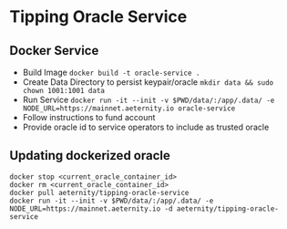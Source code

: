 # Tipping Oracle Service

## Docker Service

 - Build Image `docker build -t oracle-service .`
 - Create Data Directory to persist keypair/oracle `mkdir data && sudo chown 1001:1001 data`
 - Run Service `docker run -it --init -v $PWD/data/:/app/.data/ -e NODE_URL=https://mainnet.aeternity.io oracle-service`
 - Follow instructions to fund account
 - Provide oracle id to service operators to include as trusted oracle

## Updating dockerized oracle

```
docker stop <current_oracle_container_id>
docker rm <current_oracle_container_id>
docker pull aeternity/tipping-oracle-service
docker run -it --init -v $PWD/data/:/app/.data/ -e NODE_URL=https://mainnet.aeternity.io -d aeternity/tipping-oracle-service
```
